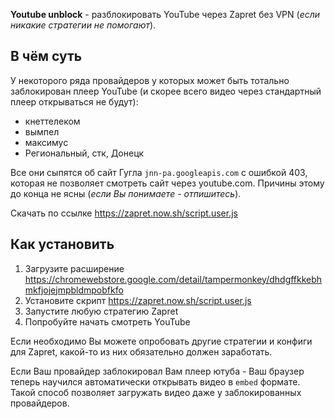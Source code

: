 **Youtube unblock** - разблокировать YouTube через Zapret без VPN (_если никакие стратегии не помогают_).

## В чём суть
У некоторого ряда провайдеров у которых может быть тотально заблокирован плеер YouTube (и скорее всего видео через стандартный плеер открываться не будут):
- кнеттелеком
- вымпел
- максимус
- Региональный, стк, Донецк

Все они сыпятся об сайт Гугла `jnn-pa.googleapis.com` с ошибкой 403, которая не позволяет смотреть сайт через youtube.com. Причины этому до конца не ясны (_если Вы понимаете - отпишитесь_).

Скачать по ссылке https://zapret.now.sh/script.user.js

## Как установить
1. Загрузите расширение https://chromewebstore.google.com/detail/tampermonkey/dhdgffkkebhmkfjojejmpbldmpobfkfo
2. Установите скрипт https://zapret.now.sh/script.user.js
3. Запустите любую стратегию Zapret
4. Попробуйте начать смотреть YouTube

Если необходимо Вы можете опробовать другие стратегии и конфиги для Zapret, какой-то из них обязательно должен заработать. 

Если Ваш провайдер заблокировал Вам плеер ютуба - Ваш браузер теперь научился автоматически открывать видео в `embed` формате. Такой способ позволяет загружать видео даже у заблокированных провайдеров.
